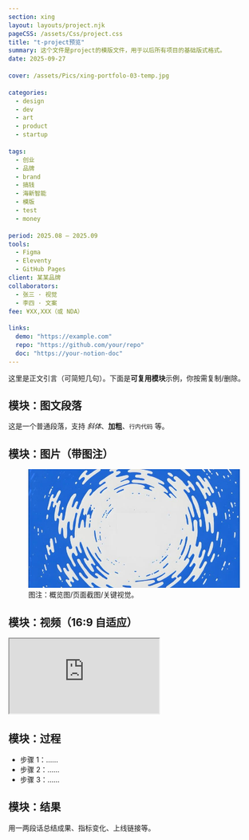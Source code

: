 ```yaml
---
section: xing
layout: layouts/project.njk
pageCSS: /assets/Css/project.css
title: "t-project预览"
summary: 这个文件是project的模版文件，用于以后所有项目的基础版式格式。
date: 2025-09-27

cover: /assets/Pics/xing-portfolo-03-temp.jpg

categories:
  - design
  - dev
  - art
  - product
  - startup

tags:
  - 创业
  - 品牌
  - brand
  - 搞钱
  - 海新智能
  - 模版
  - test
  - money

period: 2025.08 – 2025.09
tools:
  - Figma
  - Eleventy
  - GitHub Pages
client: 某某品牌
collaborators:
  - 张三 · 视觉
  - 李四 · 文案
fee: ¥XX,XXX（或 NDA）

links:
  demo: "https://example.com"
  repo: "https://github.com/your/repo"
  doc: "https://your-notion-doc"
---
```


这里是正文引言（可简短几句）。下面是**可复用模块**示例，你按需复制/删除。

## 模块：图文段落
这是一个普通段落，支持 *斜体*、**加粗**、`行内代码` 等。

## 模块：图片（带图注）
<figure class="media">
  <img src="/assets/Pics/xing-portfolo-01-temp.jpg" alt="概览图">
  <figcaption>图注：概览图/页面截图/关键视觉。</figcaption>
</figure>

## 模块：视频（16:9 自适应）
<div class="video-embed">
  <!-- YouTube 示例：只替换 ID 即可 -->
  <iframe src="https://www.youtube.com/embed/VIDEO_ID" allowfullscreen></iframe>
</div>

## 模块：过程
- 步骤 1：……
- 步骤 2：……
- 步骤 3：……

## 模块：结果
用一两段话总结成果、指标变化、上线链接等。